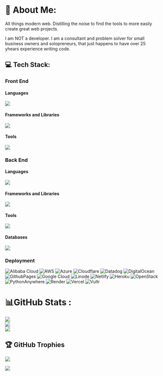 # 💫 About Me:
All things modern web. Distilling the noise to find the tools to more easily create great web projects.

I am NOT a developer. I am a consultant and problem solver for small business owners and solopreneurs, that just happens to have over 25 yhears experience writing code.


## 💻 Tech Stack:

<!-- Proudly created with GPRM ( https://gprm.itsvg.in ) -->

<p>
  <h3>Front End</h3>
  <h4>Languages</h4>
  <a href="https://skillicons.dev">
  <img src="https://skillicons.dev/icons?i=html,css,js,ts,md" />
  </a>

  <h4>Frameworks and Libraries</h4>
  <a href="https://skillicons.dev">
  <img src="https://skillicons.dev/icons?i=astro,alpinejs,bootstrap,ember,electron,express,less,lit,htmx,nextjs,nuxtjs,pinia,react,redux,sass,svelte,tailwind,vue&perline=10" />
  </a>

  <h4>Tools</h4>
  <a href="https://skillicons.dev">
  <img src="https://skillicons.dev/icons?i=bitbucket,cloudflare,figma,git,github,gitlab,nodejs,npm,pnpm,vite" />
  </a>
</p>

<p>
  <h3>Back End</h3>
  <h4>Languages</h4>
  <a href="https://skillicons.dev"><img src="https://skillicons.dev/icons?i=php,py,perl,js,ts,graphql,sql," /></a>

  <h4>Frameworks and Libraries</h4>
  <a href="https://skillicons.dev"><img src="https://skillicons.dev/icons?i=django,flask,laravel,nestjs,nuxtjs,remix,symfony" /></a>

  <h4>Tools</h4>
  <a href="https://skillicons.dev"><img src="https://skillicons.dev/icons?i=bun,deno,nginx,nodejs,prisma" /></a>

  <h4>Databases</h4>
  <a href="https://skillicons.dev"><img src="https://skillicons.dev/icons?i=sqlite,mysql,postgres,mongodb,supabase,firebase,planetscale,redis," /></a>
</p>

<p>
  <h3>Deployment</h3>

![Alibaba Cloud](https://img.shields.io/badge/AlibabaCloud-%23FF6701.svg?style=plastic&logo=alibabacloud&logoColor=white) 
![AWS](https://img.shields.io/badge/AWS-%23FF9900.svg?style=plastic&logo=amazon-aws&logoColor=white) 
![Azure](https://img.shields.io/badge/azure-%230072C6.svg?style=plastic&logo=microsoftazure&logoColor=white) 
![Cloudflare](https://img.shields.io/badge/Cloudflare-F38020?style=plastic&logo=Cloudflare&logoColor=white) 
![Datadog](https://img.shields.io/badge/datadog-%23632CA6.svg?style=plastic&logo=datadog&logoColor=white) 
![DigitalOcean](https://img.shields.io/badge/DigitalOcean-%230167ff.svg?style=plastic&logo=digitalOcean&logoColor=white) 
![GithubPages](https://img.shields.io/badge/github%20pages-121013?style=plastic&logo=github&logoColor=white) 
![Google Cloud](https://img.shields.io/badge/GoogleCloud-%234285F4.svg?style=plastic&logo=google-cloud&logoColor=white) 
![Linode](https://img.shields.io/badge/linode-00A95C?style=plastic&logo=linode&logoColor=white) 
![Netlify](https://img.shields.io/badge/netlify-%23000000.svg?style=plastic&logo=netlify&logoColor=#00C7B7) 
![Heroku](https://img.shields.io/badge/heroku-%23430098.svg?style=plastic&logo=heroku&logoColor=white)
![OpenStack](https://img.shields.io/badge/Openstack-%23f01742.svg?style=plastic&logo=openstack&logoColor=white) 
![PythonAnywhere](https://img.shields.io/badge/pythonanywhere-%232F9FD7.svg?style=plastic&logo=pythonanywhere&logoColor=151515) 
![Render](https://img.shields.io/badge/Render-%46E3B7.svg?style=plastic&logo=render&logoColor=white) 
![Vercel](https://img.shields.io/badge/vercel-%23000000.svg?style=plastic&logo=vercel&logoColor=white) 
![Vultr](https://img.shields.io/badge/Vultr-007BFC.svg?style=plastic&logo=vultr) 

</p>

# 📊GitHub Stats :
![](https://github-readme-stats.vercel.app/api?username=Dawebmastaa&theme=dark&hide_border=true&include_all_commits=true&count_private=false)<br/>
![](https://github-readme-streak-stats.herokuapp.com/?user=Dawebmastaa&theme=dark&hide_border=true)<br/>
![](https://github-readme-stats.vercel.app/api/top-langs/?username=Dawebmastaa&theme=dark&hide_border=true&include_all_commits=true&count_private=false&layout=compact)

## 🏆 GitHub Trophies

![](https://github-profile-trophy.vercel.app/?username=Dawebmastaa&theme=darkhub&no-frame=false&no-bg=false&margin-w=4)


[![](https://visitcount.itsvg.in/api?id=dawebmastaa&icon=0&color=0)](https://visitcount.itsvg.in)
<!---
FrontEnd:

Languages:
![HTML5](https://img.shields.io/badge/html5-%23E34F26.svg?style=plastic&logo=html5&logoColor=white) 
![CSS3](https://img.shields.io/badge/css3-%231572B6.svg?style=plastic&logo=css3&logoColor=white)
![JavaScript](https://img.shields.io/badge/javascript-%23323330.svg?style=plastic&logo=javascript&logoColor=%23F7DF1E) 
![TypeScript](https://img.shields.io/badge/typescript-%23007ACC.svg?style=plastic&logo=typescript&logoColor=white) 
![Markdown](https://img.shields.io/badge/markdown-%23000000.svg?style=plastic&logo=markdown&logoColor=white) 

Frameworks:

Tools:

Backend

Languages:
![PHP](https://img.shields.io/badge/php-%23777BB4.svg?style=plastic&logo=php&logoColor=white) 
![Perl](https://img.shields.io/badge/perl-%2339457E.svg?style=plastic&logo=perl&logoColor=white) 
![Python](https://img.shields.io/badge/python-3670A0?style=plastic&logo=python&logoColor=ffdd54) 
![Shell Script](https://img.shields.io/badge/shell_script-%23121011.svg?style=plastic&logo=gnu-bash&logoColor=white) 

Frameworks:

Tools:

Data:

Infrastructure:

![Alibaba Cloud](https://img.shields.io/badge/AlibabaCloud-%23FF6701.svg?style=plastic&logo=alibabacloud&logoColor=white) 
![AWS](https://img.shields.io/badge/AWS-%23FF9900.svg?style=plastic&logo=amazon-aws&logoColor=white) 
![Azure](https://img.shields.io/badge/azure-%230072C6.svg?style=plastic&logo=microsoftazure&logoColor=white) 
![Cloudflare](https://img.shields.io/badge/Cloudflare-F38020?style=plastic&logo=Cloudflare&logoColor=white) 
![Datadog](https://img.shields.io/badge/datadog-%23632CA6.svg?style=plastic&logo=datadog&logoColor=white) 
![DigitalOcean](https://img.shields.io/badge/DigitalOcean-%230167ff.svg?style=plastic&logo=digitalOcean&logoColor=white) 
![Firebase](https://img.shields.io/badge/firebase-%23039BE5.svg?style=plastic&logo=firebase) 
![GithubPages](https://img.shields.io/badge/github%20pages-121013?style=plastic&logo=github&logoColor=white) 
![Glitch](https://img.shields.io/badge/glitch-%233333FF.svg?style=plastic&logo=glitch&logoColor=white) 
![Google Cloud](https://img.shields.io/badge/GoogleCloud-%234285F4.svg?style=plastic&logo=google-cloud&logoColor=white) 
![Linode](https://img.shields.io/badge/linode-00A95C?style=plastic&logo=linode&logoColor=white) 
![Netlify](https://img.shields.io/badge/netlify-%23000000.svg?style=plastic&logo=netlify&logoColor=#00C7B7) 
![Heroku](https://img.shields.io/badge/heroku-%23430098.svg?style=plastic&logo=heroku&logoColor=white) !
[OpenStack](https://img.shields.io/badge/Openstack-%23f01742.svg?style=plastic&logo=openstack&logoColor=white) 
![PythonAnywhere](https://img.shields.io/badge/pythonanywhere-%232F9FD7.svg?style=plastic&logo=pythonanywhere&logoColor=151515) 
![Render](https://img.shields.io/badge/Render-%46E3B7.svg?style=plastic&logo=render&logoColor=white) 
![Vercel](https://img.shields.io/badge/vercel-%23000000.svg?style=plastic&logo=vercel&logoColor=white) 
![Vultr](https://img.shields.io/badge/Vultr-007BFC.svg?style=plastic&logo=vultr) 
![AdonisJS](https://img.shields.io/badge/adonisjs-%23220052.svg?style=plastic&logo=adonisjs&logoColor=white) 
![Alpine.js](https://img.shields.io/badge/alpinejs-white.svg?style=plastic&logo=alpinedotjs&logoColor=%238BC0D0) 
![Astro](https://img.shields.io/badge/astro-%232C2052.svg?style=plastic&logo=astro&logoColor=white) 
![Aurelia](https://img.shields.io/badge/aurelia-%23ED2B88.svg?style=plastic&logo=aurelia&logoColor=fff) 
![Bootstrap](https://img.shields.io/badge/bootstrap-%238511FA.svg?style=plastic&logo=bootstrap&logoColor=white) 
![Bun](https://img.shields.io/badge/Bun-%23000000.svg?style=plastic&logo=bun&logoColor=white) 
![Bulma](https://img.shields.io/badge/bulma-00D0B1?style=plastic&logo=bulma&logoColor=white) 
![Chakra](https://img.shields.io/badge/chakra-%234ED1C5.svg?style=plastic&logo=chakraui&logoColor=white) 
![Code-Igniter](https://img.shields.io/badge/CodeIgniter-%23EF4223.svg?style=plastic&logo=codeIgniter&logoColor=white) 
![DaisyUI](https://img.shields.io/badge/daisyui-5A0EF8?style=plastic&logo=daisyui&logoColor=white) 
![Deno JS](https://img.shields.io/badge/deno%20js-000000?style=plastic&logo=deno&logoColor=white) 
![Directus](https://img.shields.io/badge/directus-%2364f.svg?style=plastic&logo=directus&logoColor=white) 
![Django](https://img.shields.io/badge/django-%23092E20.svg?style=plastic&logo=django&logoColor=white) 
![Fastify](https://img.shields.io/badge/fastify-%23000000.svg?style=plastic&logo=fastify&logoColor=white) 
![FastAPI](https://img.shields.io/badge/FastAPI-005571?style=plastic&logo=fastapi) 
![Express.js](https://img.shields.io/badge/express.js-%23404d59.svg?style=plastic&logo=express&logoColor=%2361DAFB) 
![Ember](https://img.shields.io/badge/ember-1C1E24?style=plastic&logo=ember.js&logoColor=#D04A37) 
![Electron.js](https://img.shields.io/badge/Electron-191970?style=plastic&logo=Electron&logoColor=white) 
![Flask](https://img.shields.io/badge/flask-%23000.svg?style=plastic&logo=flask&logoColor=white) 
![Flutter](https://img.shields.io/badge/Flutter-%2302569B.svg?style=plastic&logo=Flutter&logoColor=white) 
![Joomla](https://img.shields.io/badge/joomla-%235091CD.svg?style=plastic&logo=joomla&logoColor=white) 
![Jasmine](https://img.shields.io/badge/jasmine-%238A4182.svg?style=plastic&logo=jasmine&logoColor=white) 
![Laravel](https://img.shields.io/badge/laravel-%23FF2D20.svg?style=plastic&logo=laravel&logoColor=white) 
![Less](https://img.shields.io/badge/less-2B4C80?style=plastic&logo=less&logoColor=white) 
![MUI](https://img.shields.io/badge/MUI-%230081CB.svg?style=plastic&logo=mui&logoColor=white) 
![Metero JS](https://img.shields.io/badge/meteorjs-%23d74c4c.svg?style=plastic&logo=meteor&logoColor=white) 
![Mantine](https://img.shields.io/badge/Mantine-ffffff?style=plastic&logo=Mantine&logoColor=339af0) 
![NPM](https://img.shields.io/badge/NPM-%23CB3837.svg?style=plastic&logo=npm&logoColor=white) 
![NestJS](https://img.shields.io/badge/nestjs-%23E0234E.svg?style=plastic&logo=nestjs&logoColor=white) 
![Nuxt JS](https://img.shields.io/badge/Nuxt-002E3B?style=plastic&logo=nuxt.js&logoColor=#00DC82) 
![NodeJS](https://img.shields.io/badge/node.js-6DA55F?style=plastic&logo=node.js&logoColor=white) 
![Next JS](https://img.shields.io/badge/Next-black?style=plastic&logo=next.js&logoColor=white) 
![PNPM](https://img.shields.io/badge/pnpm-%234a4a4a.svg?style=plastic&logo=pnpm&logoColor=f69220) 
![React](https://img.shields.io/badge/react-%2320232a.svg?style=plastic&logo=react&logoColor=%2361DAFB) 
![React Native](https://img.shields.io/badge/react_native-%2320232a.svg?style=plastic&logo=react&logoColor=%2361DAFB) 
![Radix UI](https://img.shields.io/badge/radix%20ui-161618.svg?style=plastic&logo=radix-ui&logoColor=white) 
![Redux](https://img.shields.io/badge/redux-%23593d88.svg?style=plastic&logo=redux&logoColor=white) 
![Remix](https://img.shields.io/badge/remix-%23000.svg?style=plastic&logo=remix&logoColor=white) 
![RollupJS](https://img.shields.io/badge/RollupJS-ef3335?style=plastic&logo=rollup.js&logoColor=white) 
![SASS](https://img.shields.io/badge/SASS-hotpink.svg?style=plastic&logo=SASS&logoColor=white) 
![Symfony](https://img.shields.io/badge/symfony-%23000000.svg?style=plastic&logo=symfony&logoColor=white) 
![Svelte](https://img.shields.io/badge/svelte-%23f1413d.svg?style=plastic&logo=svelte&logoColor=white) 
![Stylus](https://img.shields.io/badge/stylus-%23ff6347.svg?style=plastic&logo=stylus&logoColor=white) 
![Styled Components](https://img.shields.io/badge/styled--components-DB7093?style=plastic&logo=styled-components&logoColor=white) 
![Strapi](https://img.shields.io/badge/strapi-%232E7EEA.svg?style=plastic&logo=strapi&logoColor=white) 
![SolidJS](https://img.shields.io/badge/SolidJS-2c4f7c?style=plastic&logo=solid&logoColor=c8c9cb) 
![TailwindCSS](https://img.shields.io/badge/tailwindcss-%2338B2AC.svg?style=plastic&logo=tailwind-css&logoColor=white) 
![Vite](https://img.shields.io/badge/vite-%23646CFF.svg?style=plastic&logo=vite&logoColor=white) 
![WordPress](https://img.shields.io/badge/WordPress-%23117AC9.svg?style=plastic&logo=WordPress&logoColor=white) 
![Webpack](https://img.shields.io/badge/webpack-%238DD6F9.svg?style=plastic&logo=webpack&logoColor=black) 
![Vuetify](https://img.shields.io/badge/Vuetify-1867C0?style=plastic&logo=vuetify&logoColor=AEDDFF) 
![Vue.js](https://img.shields.io/badge/vue.js-%2335495e.svg?style=plastic&logo=vuedotjs&logoColor=%234FC08D) 
![Yarn](https://img.shields.io/badge/yarn-%232C8EBB.svg?style=plastic&logo=yarn&logoColor=white) 
![Zod](https://img.shields.io/badge/zod-%233068b7.svg?style=plastic&logo=zod&logoColor=white) 
![Apache](https://img.shields.io/badge/apache-%23D42029.svg?style=plastic&logo=apache&logoColor=white) 
![Nginx](https://img.shields.io/badge/nginx-%23009639.svg?style=plastic&logo=nginx&logoColor=white) 
![CockroachLabs](https://img.shields.io/badge/Cockroach%20Labs-6933FF?style=plastic&logo=Cockroach%20Labs&logoColor=white) 
![Couchbase](https://img.shields.io/badge/Couchbase-EA2328?style=plastic&logo=couchbase&logoColor=white) 
![Firebase](https://img.shields.io/badge/firebase-a08021?style=plastic&logo=firebase&logoColor=ffcd34) 
![MySQL](https://img.shields.io/badge/mysql-4479A1.svg?style=plastic&logo=mysql&logoColor=white) 
![MongoDB](https://img.shields.io/badge/MongoDB-%234ea94b.svg?style=plastic&logo=mongodb&logoColor=white) 
![MariaDB](https://img.shields.io/badge/MariaDB-003545?style=plastic&logo=mariadb&logoColor=white) 
![PlanetScale](https://img.shields.io/badge/planetscale-%23000000.svg?style=plastic&logo=planetscale&logoColor=white) 
![Postgres](https://img.shields.io/badge/postgres-%23316192.svg?style=plastic&logo=postgresql&logoColor=white) 
![Redis](https://img.shields.io/badge/redis-%23DD0031.svg?style=plastic&logo=redis&logoColor=white) 
![Single Store](https://img.shields.io/badge/Single%20Store-AA00FF?style=plastic&logo=singlestore&logoColor=white) 
![SQLite](https://img.shields.io/badge/sqlite-%2307405e.svg?style=plastic&logo=sqlite&logoColor=white) 
![Supabase](https://img.shields.io/badge/Supabase-3ECF8E?style=plastic&logo=supabase&logoColor=white) 
![Adobe](https://img.shields.io/badge/adobe-%23FF0000.svg?style=plastic&logo=adobe&logoColor=white) 
![Canva](https://img.shields.io/badge/Canva-%2300C4CC.svg?style=plastic&logo=Canva&logoColor=white) 
![Dribbble](https://img.shields.io/badge/Dribbble-EA4C89?style=plastic&logo=dribbble&logoColor=white) 
![Figma](https://img.shields.io/badge/figma-%23F24E1E.svg?style=plastic&logo=figma&logoColor=white) 
![Framer](https://img.shields.io/badge/Framer-black?style=plastic&logo=framer&logoColor=blue) 
![Storybook](https://img.shields.io/badge/-Storybook-FF4785?style=plastic&logo=storybook&logoColor=white) 
![Sketch](https://img.shields.io/badge/Sketch-FFB387?style=plastic&logo=sketch&logoColor=black) 
![Krita](https://img.shields.io/badge/Krita-203759?style=plastic&logo=krita&logoColor=EEF37B) 
![Gimp](https://img.shields.io/badge/Gimp-657D8B?style=plastic&logo=gimp&logoColor=FFFFFF) 
![Inkscape](https://img.shields.io/badge/Inkscape-e0e0e0?style=plastic&logo=inkscape&logoColor=080A13) 
![GitHub Actions](https://img.shields.io/badge/github%20actions-%232671E5.svg?style=plastic&logo=githubactions&logoColor=white) 
![Bitbucket](https://img.shields.io/badge/bitbucket-%230047B3.svg?style=plastic&logo=bitbucket&logoColor=white) 
![GitHub](https://img.shields.io/badge/github-%23121011.svg?style=plastic&logo=github&logoColor=white) 
![GitLab](https://img.shields.io/badge/gitlab-%23181717.svg?style=plastic&logo=gitlab&logoColor=white) 
![Gitpod](https://img.shields.io/badge/gitpod-f06611.svg?style=plastic&logo=gitpod&logoColor=white) 
![Git](https://img.shields.io/badge/git-%23F05033.svg?style=plastic&logo=git&logoColor=white) 
![ElasticSearch](https://img.shields.io/badge/-ElasticSearch-005571?style=plastic&logo=elasticsearch) 
![ESLint](https://img.shields.io/badge/ESLint-4B3263?style=plastic&logo=eslint&logoColor=white) 
![Docker](https://img.shields.io/badge/docker-%230db7ed.svg?style=plastic&logo=docker&logoColor=white) 
![Notion](https://img.shields.io/badge/Notion-%23000000.svg?style=plastic&logo=notion&logoColor=white) 
![Postman](https://img.shields.io/badge/Postman-FF6C37?style=plastic&logo=postman&logoColor=white) 
![Trello](https://img.shields.io/badge/Trello-%23026AA7.svg?style=plastic&logo=Trello&logoColor=white) 
![TOR](https://img.shields.io/badge/tor-%237E4798.svg?style=plastic&logo=tor-project&logoColor=white) 
![Vagrant](https://img.shields.io/badge/vagrant-%231563FF.svg?style=plastic&logo=vagrant&logoColor=white)
--->

<!--
<p align="center">
  <a href="https://skillicons.dev">
<img src="https://skillicons.dev/icons?i=alpinejs,astro,aws,azure,bitbucket,bootstrap,bun,yarn,webpack,vue,vite,ts,tailwind,symfony,svelte,solidjs,supabase,sublime,sqlite,sass,redux,redis,react,postgres,perl,nuxtjs,nodejs,nginx,nextjs,netlify,nestjs,mysql,mongodb,less,laravel,htmx,git,firebase,figma,express,ember,electron" />
  </a>
</p>
-->
